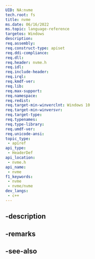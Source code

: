 ```yaml
---
UID: NA:nvme
tech.root: fs 
title: nvme
ms.date: 06/16/2022 
ms.topic: language-reference
targetos: Windows
description: 
req.assembly: 
req.construct-type: apiset
req.ddi-compliance: 
req.dll: 
req.header: nvme.h
req.idl: 
req.include-header: 
req.irql: 
req.kmdf-ver: 
req.lib: 
req.max-support: 
req.namespace: 
req.redist: 
req.target-min-winverclnt: Windows 10 
req.target-min-winversvr: 
req.target-type: 
req.typenames: 
req.type-library: 
req.umdf-ver: 
req.unicode-ansi: 
topic_type:
 - apiref
api_type:
 - HeaderDef
api_location:
 - nvme.h
api_name:
 - nvme
f1_keywords:
 - nvme
 - nvme/nvme
dev_langs:
 - c++
---
```


## -description

## -remarks

## -see-also
